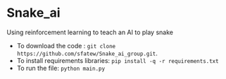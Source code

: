 # Snake_ai

Using reinforcement learning to teach an AI to play snake


* To download the code : `git clone https://github.com/sfatew/Snake_ai_group.git`.
* To install requirements libraries: `pip install -q -r requirements.txt`
* To run the file: `python main.py`
